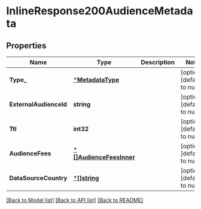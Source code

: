 # InlineResponse200AudienceMetadata

## Properties
Name | Type | Description | Notes
------------ | ------------- | ------------- | -------------
**Type_** | [***MetadataType**](metadataType.md) |  | [optional] [default to null]
**ExternalAudienceId** | **string** |  | [optional] [default to null]
**Ttl** | **int32** |  | [optional] [default to null]
**AudienceFees** | [***[]AudienceFeesInner**](array.md) |  | [optional] [default to null]
**DataSourceCountry** | [***[]string**](array.md) |  | [optional] [default to null]

[[Back to Model list]](../README.md#documentation-for-models) [[Back to API list]](../README.md#documentation-for-api-endpoints) [[Back to README]](../README.md)

